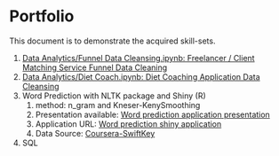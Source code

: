 # Portfolio

This document is to demonstrate the acquired skill-sets.

1. [Data Analytics/Funnel Data Cleansing.ipynb: Freelancer / Client Matching Service Funnel Data Cleaning](https://github.com/jiinkwan/portfolio/blob/master/Data%20Analytics/Funnel%20Data%20Cleaning.ipynb)
2. [Data Analytics/Diet Coach.ipynb: Diet Coaching Application Data Cleansing](https://github.com/jiinkwan/portfolio/blob/master/Data%20Analytics/Diet%20Coach.ipynb)
3. Word Prediction with NLTK package and Shiny (R)
    1. method: n_gram and Kneser-KenySmoothing
    2. Presentation available: [Word prediction application presentation](https://rpubs.com/jiinkwan/479875)
    3. Application URL: [Word prediction shiny application](https://jinkwanh.shinyapps.io/Capstone/)
    4. Data Source: [Coursera-SwiftKey](https://d396qusza40orc.cloudfront.net/dsscapstone/dataset/Coursera-SwiftKey.zip)
4. SQL 

